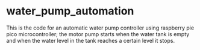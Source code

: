 # water_pump_automation
This is the code for an automatic water pump controller using raspberry pie pico microcontroller;  the motor pump starts when the water tank is empty and when the water level in the tank reaches a certain level it stops.
